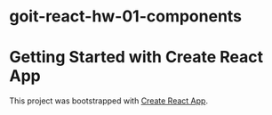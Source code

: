 # goit-react-hw-01-components
# Getting Started with Create React App

This project was bootstrapped with [Create React App](https://github.com/facebook/create-react-app).
